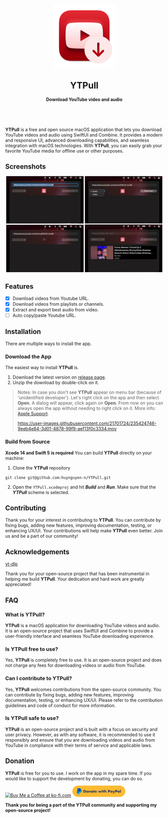 <div align="center">
	<a href="https://github.com/huynguyen-n/YTPull">
		<img src="stuff/Appicon-README.png" width="200" height="200">
	</a>
	<h1>YTPull</h1>
	<p>
		<b>Download YouTube video and audio</b>
	</p>
	<br>
	<br>
	<br>
</div>

**YTPull** is a free and open source macOS application that lets you download YouTube videos and audio using SwiftUI and Combine. It provides a modern and responsive UI, advanced downloading capabilities, and seamless integration with macOS technologies. With **YTPull**, you can easily grab your favorite YouTube media for offline use or other purposes.

## Screenshots
<div align="center">
    <div float="left">
        <img src="stuff/Screenshot1.png" width="49%" />
        <img src="stuff/Screenshot3.png" width="49%" />
    </div>
    <div float="left">
        <img src="stuff/Screenshot2.png" width="49%" />
        <img src="stuff/Screenshot4.png" width="49%" />
    </div>
</div>

## Features
- [x] Download videos from Youtube URL. 
- [x] Download videos from playlists or channels.
- [x] Extract and export best audio from video.
- [ ] Auto copy/paste Youtube URL.

## Installation
There are multiple ways to install the app.

### Download the App
The easiest way to install **YTPull** is.
1. Download the latest version on [release page](https://github.com/huynguyen-n/YTPull/releases).
2. Unzip the download by double-click on it.

> Notes: In case you don't see **YTPull** appear on menu bar (because of 'unidentified developer'). Let's right click on the app and then select **Open**. A dialog will appear, click again on **Open**. From now on you can always open the app without needing to right click on it. More info: [Apple Support](https://support.apple.com/kb/PH25088).
>
> https://user-images.githubusercontent.com/21701724/235424746-9eeb4e84-3d01-4878-99f9-aef13f0c3334.mov

### Build from Source
**Xcode 14 and Swift 5 is required**
You can build **YTPull** directly on your machine:
1. Clone the **YTPull** repository
```
git clone git@github.com:huynguyen-n/YTPull.git
```
2. Open the `YTPull.xcodeproj` and hit ***Build*** and ***Run***. Make sure that the ***YTPull*** scheme is selected.

## Contributing
Thank you for your interest in contributing to **YTPull**. You can contribute by fixing bugs, adding new features, improving documentation, testing, or enhancing UX/UI. Your contributions will help make **YTPull** even better. Join us and be a part of our community!

## Acknowledgements
[yt-dlp](https://github.com/yt-dlp/yt-dlp)

Thank you for your open-source project that has been instrumental in helping me build **YTPull**. Your dedication and hard work are greatly appreciated!

## FAQ
### What is **YTPull**?
**YTPull** is a macOS application for downloading YouTube videos and audio. It is an open-source project that uses SwiftUI and Combine to provide a user-friendly interface and seamless YouTube downloading experience.

### Is **YTPull** free to use?
Yes, **YTPull** is completely free to use. It is an open-source project and does not charge any fees for downloading videos or audio from YouTube.

### Can I contribute to **YTPull**?
Yes, **YTPull** welcomes contributions from the open-source community. You can contribute by fixing bugs, adding new features, improving documentation, testing, or enhancing UX/UI. Please refer to the contribution guidelines and code of conduct for more information.

### Is **YTPull** safe to use?
**YTPull** is an open-source project and is built with a focus on security and user privacy. However, as with any software, it is recommended to use it responsibly and ensure that you are downloading videos and audio from YouTube in compliance with their terms of service and applicable laws.

## Donation
**YTPull** is free for you to use. I work on the app in my spare time. If you would like to support the development by donating, you can do so.

<a href='https://ko-fi.com/K3K0KATVS' target='_blank'><img height='36' style='border:0px;height:36px;' src='https://storage.ko-fi.com/cdn/kofi3.png?v=3' border='0' alt='Buy Me a Coffee at ko-fi.com' /></a> <a href='https://paypal.me/huynguyen1012' target='_blank'><img height='36' style='border:0px;height:36px;' src='https://raw.githubusercontent.com/huynguyen-n/donation-buttons/main/donate-with-Paypal.svg' border='0' alt='Donate with Paypal' /></a>


**Thank you for being a part of the **YTPull** community and supporting my open-source project!**

